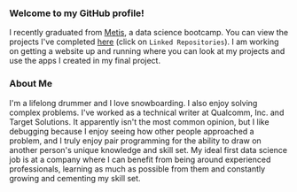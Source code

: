 ### Welcome to my GitHub profile!
I recently graduated from [Metis](https://www.thisismetis.com/), a data science bootcamp. You can view the projects I've completed [here](https://github.com/nhorton04?tab=projects) (click on `Linked Repositories`). I am working on getting a website up and running where you can look at my projects and use the apps I created in my final project.

### About Me
I'm a lifelong drummer and I love snowboarding. I also enjoy solving complex problems. I've worked as a technical writer at Qualcomm, Inc. and Target Solutions. It apparently isn't the most common opinion, but I like debugging because I enjoy seeing how other people approached a problem, and I truly enjoy pair programming for the ability to draw on another person's unique knowledge and skill set. My ideal first data science job is at a company where I can benefit from being around experienced professionals, learning as much as possible from them and constantly growing and cementing my skill set.
